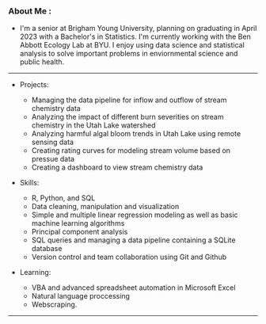 ### About Me :

- I'm a senior at Brigham Young University, planning on graduating in April 2023 with a Bachelor's in Statistics. I'm currently working with the Ben Abbott Ecology Lab at BYU. I enjoy using data science and statistical analysis to solve important problems in enviornmental science and public health.  

---

- Projects:  
    - Managing the data pipeline for inflow and outflow of stream chemistry data  
    - Analyzing the impact of different burn severities on stream chemistry in the Utah Lake watershed  
    - Analyzing harmful algal bloom trends in Utah Lake using remote sensing data  
    - Creating rating curves for modeling stream volume based on pressue data  
    - Creating a dashboard to view stream chemistry data  

- Skills:   
    - R, Python, and SQL  
    - Data cleaning, manipulation and visualization  
    - Simple and multiple linear regression modeling as well as basic machine learning algorithms  
    - Principal component analysis  
    - SQL queries and managing a data pipeline containing a SQLite database  
    - Version control and team collaboration using Git and Github  

- Learning:   
    - VBA and advanced spreadsheet automation in Microsoft Excel  
    - Natural language proccessing  
    - Webscraping.  

---
